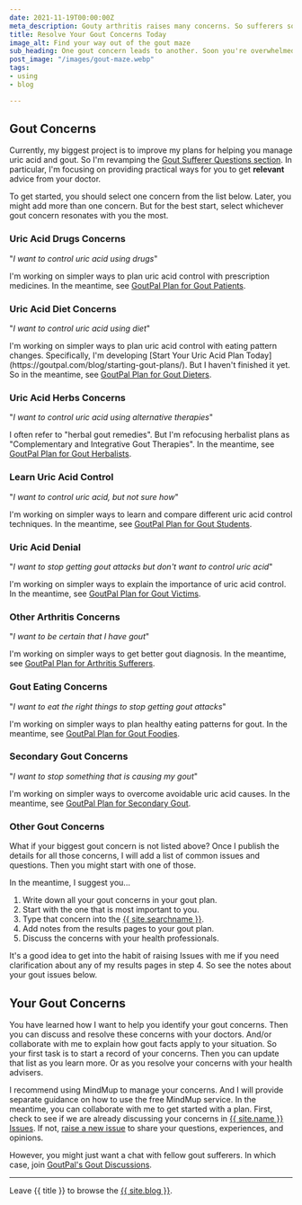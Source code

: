 ```yaml
---
date: 2021-11-19T00:00:00Z
meta_description: Gouty arthritis raises many concerns. So sufferers soon get overwhelmed by uric acid control options. See how to start resolving your gout today.
title: Resolve Your Gout Concerns Today
image_alt: Find your way out of the gout maze
sub_heading: One gout concern leads to another. Soon you're overwhelmed by uric acid treatment choices. Find your way out of the gout maze today.
post_image: "/images/gout-maze.webp"
tags:
- using
- blog

---
```

## Gout Concerns

Currently, my biggest project is to improve my plans for helping you manage uric acid and gout. So I'm revamping the <a href="/9858/questions-for-gout-sufferers/">Gout Sufferer Questions section</a>. In particular, I'm focusing on providing practical ways for you to get <b>relevant</b> advice from your doctor.

To get started, you should select one concern from the list below. Later, you might add more than one concern. But for the best start, select whichever gout concern resonates with you the most.

<h3 id="patient">Uric Acid Drugs Concerns</h3>
<p>"<em>I want to control uric acid using drugs</em>"</p>
<p>I'm working on simpler ways to plan uric acid control with prescription medicines. In the meantime, see <a href="/9602/goutpal-plan-for-gout-patients/">GoutPal Plan for Gout Patients</a>.</p>
<h3 id="diet">Uric Acid Diet Concerns</h3>
<p>"<em>I want to control uric acid using diet</em>"</p>
<p>I'm working on simpler ways to plan uric acid control with eating pattern changes. Specifically, I'm developing [Start Your Uric Acid Plan Today](https://goutpal.com/blog/starting-gout-plans/). But I haven't finished it yet. So in the meantime, see <a href="/9601/goutpal-plan-for-gout-dieters/">GoutPal Plan for Gout Dieters</a>.</p>
<h3 id="herbal">Uric Acid Herbs Concerns</h3>
<p>"<em>I want to control uric acid using alternative therapies</em>"</p>
<p>I often refer to "herbal gout remedies". But I'm refocusing herbalist plans as "Complementary and Integrative Gout Therapies". In the meantime, see <a href="/9661/goutpal-plan-for-gout-herbalists/">GoutPal Plan for Gout Herbalists</a>.</p>
<h3 id="student">Learn Uric Acid Control</h3>
<p>"<em>I want to control uric acid, but not sure how</em>"</p>
<p>I'm working on simpler ways to learn and compare different uric acid control techniques. In the meantime, see <a href="/9637/goutpal-plan-for-gout-recce-group/">GoutPal Plan for Gout Students</a>.</p>
<h3 id="victim">Uric Acid Denial</h3>
<p>"<em>I want to stop getting gout attacks but don't want to control uric acid</em>"</p>
<p>I'm working on simpler ways to explain the importance of uric acid control. In the meantime, see <a href="/9667/goutpal-plan-for-gout-victims/">GoutPal Plan for Gout Victims</a>.</p>
<h3 id="arthritis">Other Arthritis Concerns</h3>
<p>"<em>I want to be certain that I have gout</em>"</p>
<p>I'm working on simpler ways to get better gout diagnosis. In the meantime, see <a href="/9642/goutpal-plan-for-arthritis-sufferers/">GoutPal Plan for Arthritis Sufferers</a>.</p>
<h3 id="foodie">Gout Eating Concerns</h3>
<p>"<em>I want to eat the right things to stop getting gout attacks</em>"</p>
<p>I'm working on simpler ways to plan healthy eating patterns for gout. In the meantime, see <a href="/9569/goutpal-plan-for-gout-foodies/">GoutPal Plan for Gout Foodies</a>.</p>
<h3 id="secondary">Secondary Gout Concerns</h3>
<p>"<em>I want to stop something that is causing my gout</em>"</p>
<p>I'm working on simpler ways to overcome avoidable uric acid causes. In the meantime, see <a href="/9653/goutpal-plan-for-secondary-gout/">GoutPal Plan for Secondary Gout</a>.</p>

### Other Gout Concerns

What if your biggest gout concern is not listed above? Once I publish the details for all those concerns, I will add a list of common issues and questions. Then you might start with one of those. 

In the meantime, I suggest you...
1. Write down all your gout concerns in your gout plan.
2. Start with the one that is most important to you.
3. Type that concern into the <a href="{{ site.searchurl }}">{{ site.searchname }}</a>.
4. Add notes from the results pages to your gout plan.
5. Discuss the concerns with your health professionals.

It's a good idea to get into the habit of raising Issues with me if you need clarification about any of my results pages in step 4. So see the notes about your gout issues below.

## Your Gout Concerns

You have learned how I want to help you identify your gout concerns. Then you can discuss and resolve these concerns with your doctors. And/or collaborate with me to explain how gout facts apply to your situation. So your first task is to start a record of your concerns. Then you can update that list as you learn more. Or as you resolve your concerns with your health advisers.

I recommend using MindMup to manage your concerns. And I will provide separate guidance on how to use the free MindMup service. In the meantime, you can collaborate with me to get started with a plan. First, check to see if we are already discussing your concerns in <a href="{{ site.social_links.github }}issues">{{ site.name }} Issues</a>. If not, <a href="{{ site.social_links.github }}issues/new/choose">raise a new issue</a> to share your questions, experiences, and opinions.

However, you might just want a chat with fellow gout sufferers. In which case, join <a href="{{ site.social_links.github }}discussions">GoutPal's Gout Discussions</a>.

***

Leave {{ title }} to browse the <a href="/blog">{{ site.blog }}</a>.
